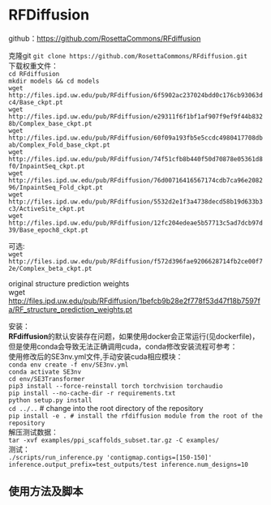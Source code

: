 # RFDiffusion  

github：https://github.com/RosettaCommons/RFdiffusion  

克隆git 
`git clone https://github.com/RosettaCommons/RFdiffusion.git`  
下载权重文件：  
`cd RFdiffusion`  
`mkdir models && cd models`  
`wget http://files.ipd.uw.edu/pub/RFdiffusion/6f5902ac237024bdd0c176cb93063dc4/Base_ckpt.pt`  
`wget http://files.ipd.uw.edu/pub/RFdiffusion/e29311f6f1bf1af907f9ef9f44b8328b/Complex_base_ckpt.pt`  
`wget http://files.ipd.uw.edu/pub/RFdiffusion/60f09a193fb5e5ccdc4980417708dbab/Complex_Fold_base_ckpt.pt`  
`wget http://files.ipd.uw.edu/pub/RFdiffusion/74f51cfb8b440f50d70878e05361d8f0/InpaintSeq_ckpt.pt`  
`wget http://files.ipd.uw.edu/pub/RFdiffusion/76d00716416567174cdb7ca96e208296/InpaintSeq_Fold_ckpt.pt`  
`wget http://files.ipd.uw.edu/pub/RFdiffusion/5532d2e1f3a4738decd58b19d633b3c3/ActiveSite_ckpt.pt`  
`wget http://files.ipd.uw.edu/pub/RFdiffusion/12fc204edeae5b57713c5ad7dcb97d39/Base_epoch8_ckpt.pt`  

可选:  
`wget http://files.ipd.uw.edu/pub/RFdiffusion/f572d396fae9206628714fb2ce00f72e/Complex_beta_ckpt.pt`  

original structure prediction weights  
wget http://files.ipd.uw.edu/pub/RFdiffusion/1befcb9b28e2f778f53d47f18b7597fa/RF_structure_prediction_weights.pt

安装：  
**RFdiffusion**的默认安装存在问题，如果使用docker会正常运行(见dockerfile)，但是使用conda会导致无法正确调用cuda，conda修改安装流程可参考：  
使用修改后的SE3nv.yml文件,手动安装cuda相应模块：  
`conda env create -f env/SE3nv.yml`  
`conda activate SE3nv`  
`cd env/SE3Transformer`  
`pip3 install --force-reinstall torch torchvision torchaudio`  
`pip install --no-cache-dir -r requirements.txt`  
`python setup.py install`  
`cd ../..` # change into the root directory of the repository  
`pip install -e . # install the rfdiffusion module from the root of the repository`  
解压测试数据：  
`tar -xvf examples/ppi_scaffolds_subset.tar.gz -C examples/`  
测试：  
`./scripts/run_inference.py 'contigmap.contigs=[150-150]' inference.output_prefix=test_outputs/test inference.num_designs=10`

## 使用方法及脚本  

